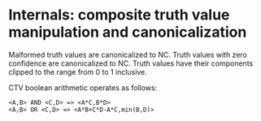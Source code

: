 # Internals: composite truth value manipulation and canonicalization

Malformed truth values are canonicalized to NC. Truth values with zero confidence are canonicalized to NC. Truth values have their components clipped to the range from 0 to 1 inclusive. 

CTV boolean arithmetic operates as follows:

	<A,B> AND <C,D> => <A*C,B*D>
	<A,B> OR <C,D> => <A*B+C*D-A*C,min(B,D)>

